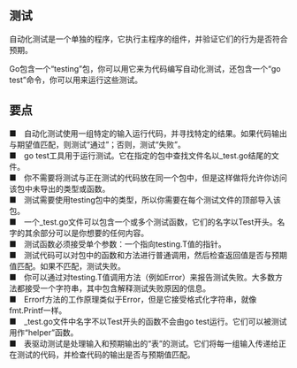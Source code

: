 ## 测试  

自动化测试是一个单独的程序，它执行主程序的组件，并验证它们的行为是否符合预期。  

Go包含一个“testing”包，你可以用它来为代码编写自动化测试，还包含一个“go test”命令，你可以用来运行这些测试。  

## 要点  

■　自动化测试使用一组特定的输入运行代码，并寻找特定的结果。如果代码输出与期望值匹配，则测试“通过”；否则，测试“失败”。  
■　go test工具用于运行测试。它在指定的包中查找文件名以_test.go结尾的文件。  
■　你不需要将测试与正在测试的代码放在同一个包中，但是这样做将允许你访问该包中未导出的类型或函数。  
■　测试需要使用testing包中的类型，所以你需要在每个测试文件的顶部导入该包。  
■　一个_test.go文件可以包含一个或多个测试函数，它们的名字以Test开头。名字的其余部分可以是你想要的任何内容。  
■　测试函数必须接受单个参数：一个指向testing.T值的指针。  
■　测试代码可以对包中的函数和方法进行普通调用，然后检查返回值是否与预期值匹配。如果不匹配，测试失败。  
■　你可以通过对testing.T值调用方法（例如Error）来报告测试失败。大多数方法都接受一个字符串，其中包含解释测试失败原因的信息。  
■　Errorf方法的工作原理类似于Error，但是它接受格式化字符串，就像fmt.Printf一样。  
■　_test.go文件中名字不以Test开头的函数不会由go test运行。它们可以被测试用作“helper”函数。  
■　表驱动测试是处理输入和预期输出的“表”的测试。它们将每一组输入传递给正在测试的代码，并检查代码的输出是否与预期值匹配。  

